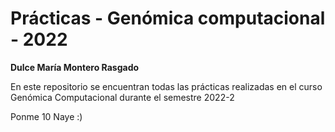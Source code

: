 # Prácticas - Genómica computacional - 2022

**Dulce María Montero Rasgado**

En este repositorio se encuentran todas las prácticas realizadas en el curso Genómica Computacional durante el semestre 2022-2

Ponme 10 Naye :)
